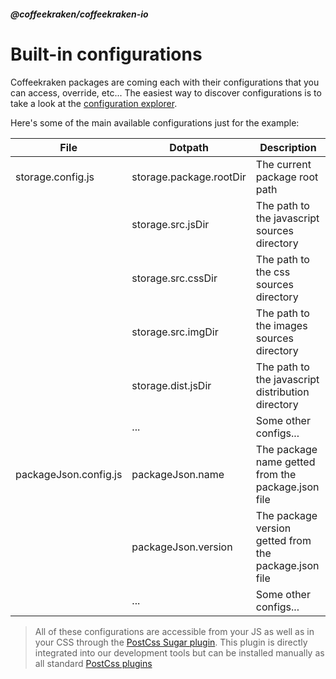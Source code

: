 <!--
/**
 * @name            Built-in configs
 * @namespace       doc.config
 * @type            Markdown
 * @platform        md
 * @status          stable
 * @menu            Documentation / Configuration           /doc/config/built-in
 *
 * @since           2.0.0
 * @author    Olivier Bossel <olivier.bossel@gmail.com> (https://coffeekraken.io)
 */
-->

<!-- image -->

<!-- header -->
##### @coffeekraken/coffeekraken-io



# Built-in configurations

Coffeekraken packages are coming each with their configurations that you can access, override, etc...
The easiest way to discover configurations is to take a look at the [configuration explorer](/config/explorer).

Here's some of the main available configurations just for the example:

| File                  | Dotpath                 | Description                                           |
| --------------------- | ----------------------- | ----------------------------------------------------- |
| storage.config.js     | storage.package.rootDir | The current package root path                         |
|                       | storage.src.jsDir       | The path to the javascript sources directory          |
|                       | storage.src.cssDir      | The path to the css sources directory                 |
|                       | storage.src.imgDir      | The path to the images sources directory              |
|                       | storage.dist.jsDir      | The path to the javascript distribution directory     |
|                       | ...                     | Some other configs...                                 |
| packageJson.config.js | packageJson.name        | The package name getted from the package.json file    |
|                       | packageJson.version     | The package version getted from the package.json file |
|                       | ...                     | Some other configs...                                 |

> All of these configurations are accessible from your JS as well as in your CSS through the [PostCss Sugar plugin](/package/@coffeekraken/s-postcss-sugar-plugin/doc/readme). This plugin is directly integrated into our development tools but can be installed manually as all standard [PostCss plugins](https://github.com/postcss/postcss)

